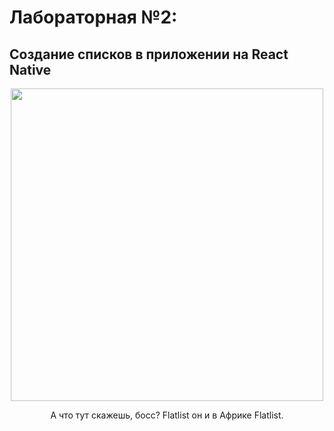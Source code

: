 # Лабораторная №2: 
## Создание списков в приложении на React Native

<p align="center"> 
<image width=500px src="https://avatars.mds.yandex.net/i?id=9e5871f5e27ea4ebf9a1c3ef3d2ea9af_l-3559519-images-thumbs&n=13">
<p>

<p align="center">А что тут скажешь, босс? Flatlist он и в Африке Flatlist.<p>

